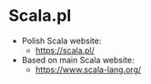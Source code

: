 # Scala.pl

* Polish Scala website:
  * https://scala.pl/
* Based on main Scala website:
  * https://www.scala-lang.org/
